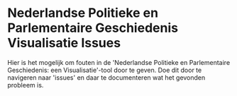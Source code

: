 # Nederlandse Politieke en Parlementaire Geschiedenis Visualisatie Issues
Hier is het mogelijk om fouten in de 'Nederlandse Politieke en Parlementaire Geschiedenis: een Visualisatie'-tool door te geven. Doe dit door te navigeren naar 'issues' en daar te documenteren wat het gevonden probleem is.
